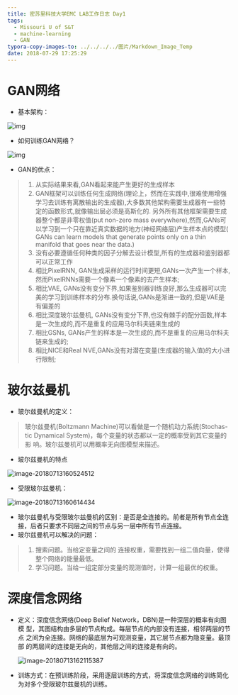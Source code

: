 ```yaml
---
title: 密苏里科技大学EMC LAB工作日志 Day1
tags:
  - Missouri U of S&T
  - machine-learning
  - GAN
typora-copy-images-to: ../../../../图片/Markdown_Image_Temp
date: 2018-07-29 17:25:29
---
```



# GAN网络

* 基本架构：

![img](../../../../图片/Markdown_Image_Temp/v2-61e1b1a6d1feb23a7d3c52966d11be08_hd.png)

* 如何训练GAN网络？

![img](006tKfTcly1ft8wo4ne7uj30k00cajsu.jpg)

* GAN的优点：

> 1. 从实际结果来看,GAN看起来能产生更好的生成样本
> 2. GAN框架可以训练任何生成网络(理论上，然而在实践中,很难使用增强学习去训练有离散输出的生成器),大多数其他架构需要生成器有一些特定的函数形式,就像输出层必须是高斯化的. 另外所有其他框架需要生成器整个都是非零权值(put non-zero mass everywhere),然而,GANs可以学习到一个只在靠近真实数据的地方(神经网络层)产生样本点的模型( GANs can learn models that generate points only on a thin manifold that goes near the data.)
> 3. 没有必要遵循任何种类的因子分解去设计模型,所有的生成器和鉴别器都可以正常工作
> 4. 相比PixelRNN, GAN生成采样的运行时间更短,GANs一次产生一个样本,然而PixelRNNs需要一个像素一个像素的去产生样本;
> 5. 相比VAE, GANs没有变分下界,如果鉴别器训练良好,那么生成器可以完美的学习到训练样本的分布.换句话说,GANs是渐进一致的,但是VAE是有偏差的
> 6. 相比深度玻尔兹曼机, GANs没有变分下界,也没有棘手的配分函数,样本是一次生成的,而不是重复的应用马尔科夫链来生成的
> 7. 相比GSNs, GANs产生的样本是一次生成的,而不是重复的应用马尔科夫链来生成的;
> 8. 相比NICE和Real NVE,GANs没有对潜在变量(生成器的输入值)的大小进行限制; 

# 玻尔兹曼机

* 玻尔兹曼机的定义：

> 玻尔兹曼机(Boltzmann Machine)可以看做是一个随机动力系统(Stochas- tic Dynamical System)，每个变量的状态都以一定的概率受到其它变量的影 响。玻尔兹曼机可以用概率无向图模型来描述。 

* 玻尔兹曼机的特点

![image-20180713160524512](../../../../图片/Markdown_Image_Temp/image-20180713160524512.png)

* 受限玻尔兹曼机：

![image-20180713160614434](../../../../图片/Markdown_Image_Temp/image-20180713160614434.png)

* 玻尔兹曼机与受限玻尔兹曼机的区别：是否是全连接的。前者是所有节点全连接，后者只要求不同层之间的节点与另一层中所有节点连接。
* 玻尔兹曼机可以解决的问题：

> 1. 搜索问题。当给定变量之间的 连接权重，需要找到一组二值向量，使得整个网络的能量最低。
> 2. 学习问题。当给一组定部分变量的观测值时，计算一组最优的权重。 

# 深度信念网络 

* 定义：深度信念网络(Deep Belief Network，DBN)是一种深层的概率有向图模 型，其图结构由多层的节点构成。每层节点的内部没有连接，相邻两层的节点 之间为全连接。网络的最底层为可观测变量，其它层节点都为隐变量。最顶部 的两层间的连接是无向的，其他层之间的连接是有向的。 

  ![image-20180713162115387](../../../../图片/Markdown_Image_Temp/image-20180713162115387.png)

* 训练方式：在预训练阶段，采用逐层训练的方式，将深度信念网络的训练简化为对多个受限玻尔兹曼机的训练。 